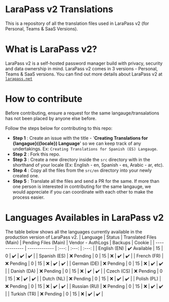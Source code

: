 # LaraPass v2 Translations
This is a repository of all the translation files used in LaraPass v2 (for Personal, Teams &amp; SaaS Versions). 

# What is LaraPass v2?
LaraPass v2 is a self-hosted password manager build with privacy, security and data ownership in mind. LaraPass v2 comes in 3 versions - Personal, Teams & SaaS versions. You can find out more details about LaraPass v2 at [`larapass.net`](https://larapass.net)

# How to contribute
Before contributing, ensure a request for the same langauge/transalations has not been placed by anyone else before.

Follow the steps below for contributing to this repo:
- **Step 1** : Create an issue with the title - '**Creating Translations for {langague}({locale}) Language**' so we can keep track of any undertakings. Ex: `Creating Translations for Spanish (ES) Langauge`.
- **Step 2** : Fork this repo.
- **Step 3** : Create a new directory inside the `src` directory with in the shorthand of your locale (Ex: English - en, Spanish - es, Arabic - ar, etc).
- **Step 4** : Copy all the files from the `src/en` directory into your newly created one.
- **Step 5** : Translate all the files and send a PR for the same. If more than one person is interested in contributing for the same langauge, we would appreciate if you can coordinate with each other to make the process easier.

# Languages Availables in LaraPass v2
The table below shows all the languages currently available in the production version of LaraPass v2. 
| Language  | Status | Translated Files (Main) | Pending Files (Main) | Vendor - AuthLogs \| Backups \| Cookie |
| ------------- | ------------- | :---: | :---: | :---: |
| English (EN)  | :heavy_check_mark: Available  | 15  | 0  | :heavy_check_mark: \| :heavy_check_mark: \| :heavy_check_mark:  |
| Spanish (ES)  | :x: Pending  | 0 | 15  | :x: \| :heavy_check_mark: \| :heavy_check_mark:  |
| French (FR)  | :x: Pending  | 0 | 15  | :x: \| :heavy_check_mark: \| :heavy_check_mark:  |
| German (DE)  | :x: Pending  | 0 | 15  | :x: \| :heavy_check_mark: \| :heavy_check_mark:  |
| Danish (DA)  | :x: Pending  | 0 | 15  | :x: \| :heavy_check_mark: \| :heavy_check_mark:  |
| Czech (CS)  | :x: Pending  | 0 | 15  | :x: \| :heavy_check_mark: \| :heavy_check_mark:  |
| Dutch (NL)  | :x: Pending  | 0 | 15  | :x: \| :heavy_check_mark: \| :heavy_check_mark:  |
| Polish (PL)  | :x: Pending  | 0 | 15  | :x: \| :heavy_check_mark: \| :heavy_check_mark:  |
| Russian (RU)  | :x: Pending  | 0 | 15  | :x: \| :heavy_check_mark: \| :heavy_check_mark:  |
| Turkish (TR)  | :x: Pending  | 0 | 15  | :x: \| :heavy_check_mark: \| :heavy_check_mark:  |
